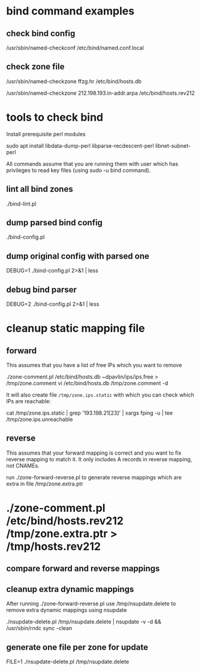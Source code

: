 # bind command examples

## check bind config

/usr/sbin/named-checkconf /etc/bind/named.conf.local

## check zone file

/usr/sbin/named-checkzone ffzg.hr /etc/bind/hosts.db

/usr/sbin/named-checkzone 212.198.193.in-addr.arpa /etc/bind/hosts.rev212


# tools to check bind

Install prerequisite perl modules

sudo apt install libdata-dump-perl libparse-recdescent-perl libnet-subnet-perl

All commands assume that you are running them with user which has
privileges to read key files (using sudo -u bind command).

## lint all bind zones

./bind-lint.pl

## dump parsed bind config

./bind-config.pl

## dump original config with parsed one

DEBUG=1 ./bind-config.pl 2>&1 | less

## debug bind parser

DEBUG=2 ./bind-config.pl 2>&1 | less


# cleanup static mapping file

## forward

This assumes that you have a list of free IPs which you want to remove

./zone-comment.pl /etc/bind/hosts.db ~dpavlin/ips/ips.free > /tmp/zone.comment
vi /etc/bind/hosts.db /tmp/zone.comment -d

It will also create file `/tmp/zone.ips.static` with which you can check which IPs
are reachable:

cat /tmp/zone.ips.static | grep '193.198.21[23]' | xargs fping -u | tee /tmp/zone.ips.unreachable

## reverse

This assumes that your forward mapping is correct and you want to fix
reverse mapping to match it. It only includes A records in reverse
mapping, not CNAMEs.

run ./zone-forward-reverse.pl to generate reverse mappings which are extra in
file /tmp/zone.extra.ptr

# ./zone-comment.pl /etc/bind/hosts.rev212 /tmp/zone.extra.ptr > /tmp/hosts.rev212
## compare forward and reverse mappings



## cleanup extra dynamic mappings

After running ./zone-forward-reverse.pl use /tmp/nsupdate.delete to remove
extra dynamic mappings using nsupdate

./nsupdate-delete.pl /tmp/nsupdate.delete | nsupdate -v -d && /usr/sbin/rndc sync -clean

## generate one file per zone for update

FILE=1 ./nsupdate-delete.pl /tmp/nsupdate.delete


